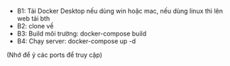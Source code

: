 - B1: Tải Docker Desktop nếu dùng win hoặc mac, nếu dùng linux thì lên web tải bth
- B2: clone về
- B3: Build môi trường: docker-compose build
- B4: Chạy server: docker-compose up -d

(Nhớ để ý các ports để truy cập)